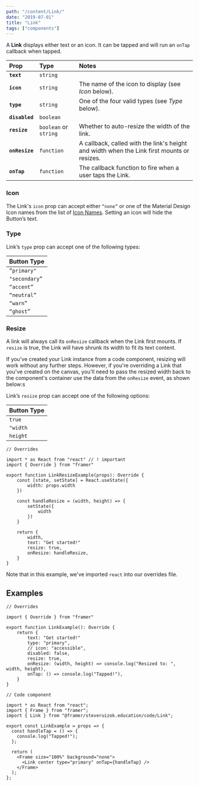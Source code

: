 ```yaml
---
path: "/content/Link/"
date: "2019-07-01"
title: "Link"
tags: ["components"]
---
```


A **Link** displays either text or an icon. It can be tapped and will run an
`onTap` callback when tapped.

| Prop           | Type                  | Notes                                                                                      |
| :------------- | :-------------------- | :----------------------------------------------------------------------------------------- |
| **`text`**     | `string`              |                                                                                            |
| **`icon`**     | `string`              | The name of the icon to display (see _Icon_ below).                                        |
| **`type`**     | `string`              | One of the four valid types (see _Type_ below).                                            |
| **`disabled`** | `boolean`             |                                                                                            |
| **`resize`**   | `boolean` or `string` | Whether to auto-resize the width of the link.                                              |
| **`onResize`** | `function`            | A callback, called with the link's height and width when the Link first mounts or resizes. |
| **`onTap`**    | `function`            | The callback function to fire when a user taps the Link.                                   |

### Icon

The Link's `icon` prop can accept either `“none”` or one of the Material Design
Icon names from the list of
[Icon Names](https://framer-learn-docs.netlify.com/content/IconNames/). Setting
an icon will hide the Button’s text.

### Type

Link’s `type` prop can accept one of the following types:

| Button Type   |
| ------------- |
| `”primary"`   |
| `"secondary”` |
| `“accent”`    |
| `“neutral”`   |
| `“warn”`      |
| `“ghost”`     |

### Resize

A link will always call its `onResize` callback when the Link first mounts. If
`resize` is true, the Link will have shrunk its width to fit its text content.

If you've created your Link instance from a code component, resizing will work
without any further steps. However, if you're overriding a Link that you've
created on the canvas, you'll need to pass the resized width back to the
component's container use the data from the `onResize` event, as shown below:s

Link’s `resize` prop can accept one of the following options:

| Button Type |
| ----------- |
| `true`      |
| `"width`    |
| `height`    |

```tsx
// Overrides

import * as React from "react" // ! important
import { Override } from "framer"

export function LinkResizeExample(props): Override {
	const [state, setState] = React.useState({
		width: props.width
	})

	const handleResize = (width, height) => {
		setState({
			width
		})
	}

	return {
		width,
		text: "Get started!"
		resize: true,
		onResize: handleResize,
	}
}
```

Note that in this example, we've imported `react` into our overrides file.

## Examples

```tsx
// Overrides

import { Override } from "framer"

export function LinkExample(): Override {
	return {
		text: "Get started!"
		type: "primary",
		// icon: "accessible",
		disabled: false,
		resize: true,
		onResize: (width, height) => console.log("Resized to: ", width, height),
		onTap: () => console.log("Tapped!"),
	}
}
```

```tsx
// Code component

import * as React from "react";
import { Frame } from "framer";
import { Link } from "@framer/steveruizok.education/code/Link";

export const LinkExample = props => {
  const handleTap = () => {
    console.log("Tapped!");
  };

  return (
    <Frame size="100%" background="none">
      <Link center type="primary" onTap={handleTap} />
    </Frame>
  );
};
```
